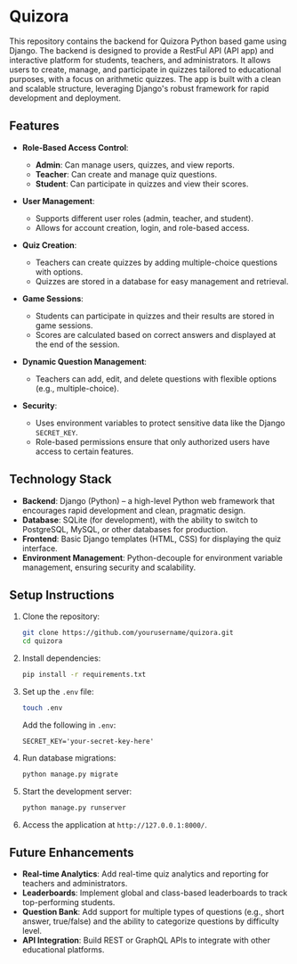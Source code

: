 
# Quizora

This repository contains the backend for Quizora Python based game using Django. The backend is designed to provide a RestFul API (API app) and interactive platform for students, teachers, and administrators. It allows users to create, manage, and participate in quizzes tailored to educational purposes, with a focus on arithmetic quizzes. The app is built with a clean and scalable structure, leveraging Django's robust framework for rapid development and deployment.

## Features

- **Role-Based Access Control**: 
  - **Admin**: Can manage users, quizzes, and view reports.
  - **Teacher**: Can create and manage quiz questions.
  - **Student**: Can participate in quizzes and view their scores.
  
- **User Management**:
  - Supports different user roles (admin, teacher, and student).
  - Allows for account creation, login, and role-based access.
  
- **Quiz Creation**:
  - Teachers can create quizzes by adding multiple-choice questions with options.
  - Quizzes are stored in a database for easy management and retrieval.

- **Game Sessions**:
  - Students can participate in quizzes and their results are stored in game sessions.
  - Scores are calculated based on correct answers and displayed at the end of the session.

- **Dynamic Question Management**:
  - Teachers can add, edit, and delete questions with flexible options (e.g., multiple-choice).
  
- **Security**:
  - Uses environment variables to protect sensitive data like the Django `SECRET_KEY`.
  - Role-based permissions ensure that only authorized users have access to certain features.

## Technology Stack

- **Backend**: Django (Python) – a high-level Python web framework that encourages rapid development and clean, pragmatic design.
- **Database**: SQLite (for development), with the ability to switch to PostgreSQL, MySQL, or other databases for production.
- **Frontend**: Basic Django templates (HTML, CSS) for displaying the quiz interface.
- **Environment Management**: Python-decouple for environment variable management, ensuring security and scalability.

## Setup Instructions

1. Clone the repository:
   ```bash
   git clone https://github.com/yourusername/quizora.git
   cd quizora
   ```

2. Install dependencies:
   ```bash
   pip install -r requirements.txt
   ```

3. Set up the `.env` file:
   ```bash
   touch .env
   ```

   Add the following in `.env`:
   ```
   SECRET_KEY='your-secret-key-here'
   ```

4. Run database migrations:
   ```bash
   python manage.py migrate
   ```

5. Start the development server:
   ```bash
   python manage.py runserver
   ```

6. Access the application at `http://127.0.0.1:8000/`.

## Future Enhancements

- **Real-time Analytics**: Add real-time quiz analytics and reporting for teachers and administrators.
- **Leaderboards**: Implement global and class-based leaderboards to track top-performing students.
- **Question Bank**: Add support for multiple types of questions (e.g., short answer, true/false) and the ability to categorize questions by difficulty level.
- **API Integration**: Build REST or GraphQL APIs to integrate with other educational platforms.
